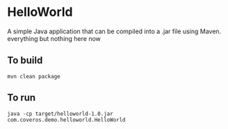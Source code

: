HelloWorld
==========

A simple Java application that can be compiled into a .jar file using Maven. everything but nothing here now

To build
--------
    mvn clean package

To run
------
    java -cp target/helloworld-1.0.jar com.coveros.demo.helloworld.HelloWorld
